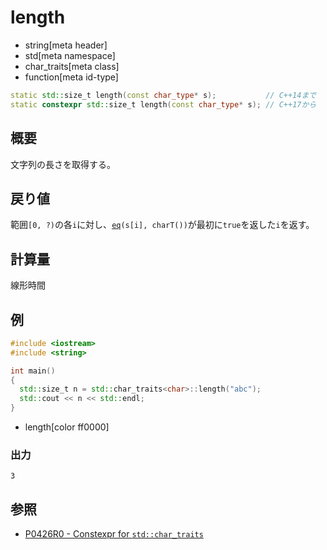 # length
* string[meta header]
* std[meta namespace]
* char_traits[meta class]
* function[meta id-type]

```cpp
static std::size_t length(const char_type* s);           // C++14まで
static constexpr std::size_t length(const char_type* s); // C++17から
```

## 概要
文字列の長さを取得する。


## 戻り値
範囲`[0, ?)`の各`i`に対し、[`eq`](eq.md)`(s[i], charT())`が最初に`true`を返した`i`を返す。


## 計算量
線形時間


## 例
```cpp example
#include <iostream>
#include <string>

int main()
{
  std::size_t n = std::char_traits<char>::length("abc");
  std::cout << n << std::endl;
}
```
* length[color ff0000]

### 出力
```
3
```

## 参照
- [P0426R0 - Constexpr for `std::char_traits`](http://www.open-std.org/jtc1/sc22/wg21/docs/papers/2016/p0426r0.html)

